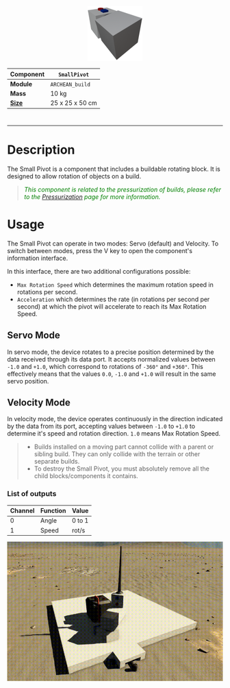 <p align="center">
  <img src="SmallPivot.png" />
</p>

|Component|`SmallPivot`|
|---|---|
|**Module**|`ARCHEAN_build`|
|**Mass**|10 kg|
|[**Size**](# "Based on the component's occupancy in a fixed 25cm grid.")|25 x 25 x 50 cm|
#
---

# Description
The Small Pivot is a component that includes a buildable rotating block. It is designed to allow rotation of objects on a build.

> <font color="green"> *This component is related to the pressurization of builds, please refer to the [Pressurization](../../pressurization.md) page for more information.*</font>

# Usage
The Small Pivot can operate in two modes: Servo (default) and Velocity. To switch between modes, press the V key to open the component's information interface.

In this interface, there are two additional configurations possible:
- `Max Rotation Speed` which determines the maximum rotation speed in rotations per second.
- `Acceleration` which determines the rate (in rotations per second per second) at which the pivot will accelerate to reach its Max Rotation Speed.

## Servo Mode
In servo mode, the device rotates to a precise position determined by the data received through its data port. It accepts normalized values between `-1.0` and `+1.0`, which correspond to rotations of `-360°` and `+360°`. This effectively means that the values `0.0`, `-1.0` and `+1.0` will result in the same servo position.

## Velocity Mode
In velocity mode, the device operates continuously in the direction indicated by the data from its port, accepting values between `-1.0` to `+1.0` to determine it's speed and rotation direction. `1.0` means Max Rotation Speed.

> - Builds installed on a moving part cannot collide with a parent or sibling build. They can only collide with the terrain or other separate builds.
> - To destroy the Small Pivot, you must absolutely remove all the child blocks/components it contains.


### List of outputs
|Channel|Function|Value|
|---|---|---|
|0|Angle|0 to 1|
|1|Speed|rot/s| 

![SmallPivotDemo](pivot.gif)
